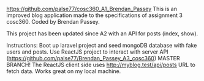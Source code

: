 https://github.com/palse77/cosc360_A1_Brendan_Passey
This is an improved blog application made to the specifications of assignment 3 cosc360. Coded by Brendan Passey.

This project has been updated since A2 with an API for posts (index, show).

Instructions: Boot up laravel project and seed mongoDB database with fake users and posts. Use ReactJS project to interact with server API (https://github.com/palse77/Brendan_Passey_A3_cosc360) MASTER BRANCH! The ReactJS client side uses http://myblog.test/api/posts URL to fetch data. Works great on my local machine.
